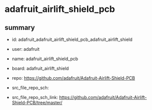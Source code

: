 # adafruit_airlift_shield_pcb
 
## summary 
* id: adafruit_adafruit_airlift_shield_pcb_adafruit_airlift_shield
* user: adafruit
* name: adafruit_airlift_shield_pcb
* board: adafruit_airlift_shield
* repo: https://github.com/adafruit/Adafruit-Airlift-Shield-PCB



* src_file_repo_sch: 
* src_file_repo_sch_link: https://github.com/adafruit/Adafruit-Airlift-Shield-PCB/tree/master/




